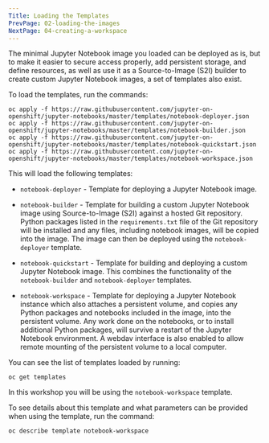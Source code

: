 ```yaml
---
Title: Loading the Templates
PrevPage: 02-loading-the-images
NextPage: 04-creating-a-workspace
---
```


The minimal Jupyter Notebook image you loaded can be deployed as is, but to make it easier to secure access properly, add persistent storage, and define resources, as well as use it as a Source-to-Image (S2I) builder to create custom Jupyter Notebook images, a set of templates also exist.

To load the templates, run the commands:

```execute
oc apply -f https://raw.githubusercontent.com/jupyter-on-openshift/jupyter-notebooks/master/templates/notebook-deployer.json
oc apply -f https://raw.githubusercontent.com/jupyter-on-openshift/jupyter-notebooks/master/templates/notebook-builder.json
oc apply -f https://raw.githubusercontent.com/jupyter-on-openshift/jupyter-notebooks/master/templates/notebook-quickstart.json
oc apply -f https://raw.githubusercontent.com/jupyter-on-openshift/jupyter-notebooks/master/templates/notebook-workspace.json
```

This will load the following templates:

* `notebook-deployer` - Template for deploying a Jupyter Notebook image.

* `notebook-builder` - Template for building a custom Jupyter Notebook image using Source-to-Image (S2I) against a hosted Git repository. Python packages listed in the `requirements.txt` file of the Git repository will be installed and any files, including notebook images, will be copied into the image. The image can then be deployed using the `notebook-deployer` template.

* `notebook-quickstart` - Template for building and deploying a custom Jupyter Notebook image. This combines the functionality of the `notebook-builder` and `notebook-deployer` templates.

* `notebook-workspace` - Template for deploying a Jupyter Notebook instance which also attaches a persistent volume, and copies any Python packages and notebooks included in the image, into the persistent volume. Any work done on the notebooks, or to install additional Python packages, will survive a restart of the Jupyter Notebook environment. A webdav interface is also enabled to allow remote mounting of the persistent volume to a local computer.

You can see the list of templates loaded by running:

```execute
oc get templates
```

In this workshop you will be using the `notebook-workspace` template.

To see details about this template and what parameters can be provided when using the template, run the command:

```execute
oc describe template notebook-workspace
```
